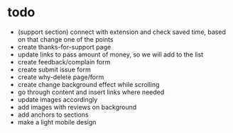 # todo

- (support section) connect with extension and check saved time, based on that change one of the points
- create thanks-for-support page
- update links to pass amount of money, so we will add to the list
- create feedback/complain form
- create submit issue form
- create why-delete page/form
- create change background effect while scrolling
- go through content and insert links where needed
- update images accordingly
- add images with reviews on background
- add anchors to sections
- make a light mobile design